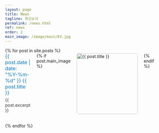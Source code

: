 ```yaml
---
layout: page
title: News
tagline: 최신소식
permalink: /news.html
ref: news
order: 2
main_image: /image/main/EV.jpg
---
```


<div>
  {% for post in site.posts %}
    <div style="margin-bottom: 30px;">
      <a href="{{ post.url }}" style="
          display: flex;
          align-items: flex-start;
          gap: 20px;
          text-decoration: none;
        ">
        <div style="flex: 1;">
          <h3 style="
              margin: 0 0 5px 0;
              color: #007acc;
              font-weight: normal;
          ">
            {{ post.date | date: "%Y-%m-%d" }} {{ post.title }}
          </h3>
          <p style="margin: 0; color: #333;">
            {{ post.excerpt }}
          </p>
        </div>
        {% if post.main_image %}
          <img src="{{ post.main_image }}" alt="{{ post.title }}"
               style="height: 200px; border-radius: 5px; flex-shrink: 0;">
        {% endif %}
      </a>
    </div>
  {% endfor %}
</div>
